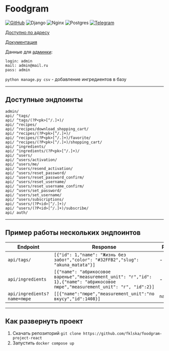 # Foodgram
[![GitHub](https://github.com/fklska/foodgram-project-react/actions/workflows/main.yaml/badge.svg)](https://github.com/fklska/foodgram-project-react/actions/workflows/main.yaml)
![Django](https://img.shields.io/badge/django-%23092E20.svg?style=for-the-badge&logo=django&logoColor=white)
![Nginx](https://img.shields.io/badge/nginx-%23009639.svg?style=for-the-badge&logo=nginx&logoColor=white)
![Postgres](https://img.shields.io/badge/postgres-%23316192.svg?style=for-the-badge&logo=postgresql&logoColor=white)
[![Telegram](https://img.shields.io/badge/Telegram-2CA5E0?style=for-the-badge&logo=telegram&logoColor=white)](https://t.me/fklska_bot)

[Доступно по адресу](https://foodgram-fklska.hopto.org/)

[Документация](https://foodgram-fklska.hopto.org/api/docs/)

Данные для [админки](https://foodgram-fklska.hopto.org/admin/):
```
login: admin
mail: admin@mail.ru
pass: admin
```
`python manage.py csv` - добавление ингредиентов в базу

---

## Доступные эндпоинты
```
admin/
api/ ^tags/
api/ ^tags/(?P<pk>[^/.]+)/
api/ ^recipes/
api/ ^recipes/download_shopping_cart/
api/ ^recipes/(?P<pk>[^/.]+)/
api/ ^recipes/(?P<pk>[^/.]+)/favorite/
api/ ^recipes/(?P<pk>[^/.]+)/shopping_cart/
api/ ^ingredients/
api/ ^ingredients/(?P<pk>[^/.]+)/
api/ ^users/
api/ ^users/activation/
api/ ^users/me/
api/ ^users/resend_activation/
api/ ^users/reset_password/
api/ ^users/reset_password_confirm/
api/ ^users/reset_username/
api/ ^users/reset_username_confirm/
api/ ^users/set_password/
api/ ^users/set_username/
api/ ^users/subscriptions/
api/ ^users/(?P<id>[^/.]+)/
api/ ^users/(?P<id>[^/.]+)/subscribe/
api/ auth/
```
---
## Пример работы нескольких эндпоинтов

Endpoint | Response | Params 
--- | --- | ---|
`api/tags/` | `[{"id": 1,"name": "Жизнь без забот","color": "#32FFB2","slug": "akuna_matata"}]` | -
`api/ingredients` | `[{"name": "абрикосовое варенье","measurement_unit": "г","id": 1},{"name": "абрикосовое пюре","measurement_unit": "г", "id":2}]` | -
`api/ingredients?name=пюре` | `[[{"name":"пюре","measurement_unit":"по вкусу","id":1408}]` | `name=пюре`
---
## Как развернуть проект

1. Скачать репозиторий `git clone https://github.com/fklska/foodgram-project-react`
2. Запустить `docker compose up`
